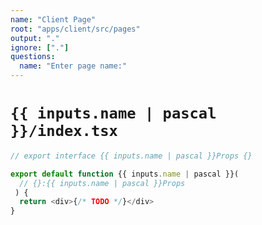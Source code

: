 ```yaml
---
name: "Client Page"
root: "apps/client/src/pages"
output: "."
ignore: ["."]
questions: 
  name: "Enter page name:"
---
```


# `{{ inputs.name | pascal }}/index.tsx`

```typescript
// export interface {{ inputs.name | pascal }}Props {}

export default function {{ inputs.name | pascal }}(
  // {}:{{ inputs.name | pascal }}Props
 ) {
  return <div>{/* TODO */}</div>
}
```
